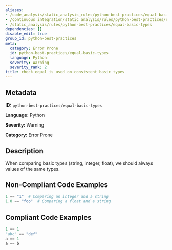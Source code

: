 ```yaml
---
aliases:
- /code_analysis/static_analysis_rules/python-best-practices/equal-basic-types
- /continuous_integration/static_analysis/rules/python-best-practices/equal-basic-types
- /static_analysis/rules/python-best-practices/equal-basic-types
dependencies: []
disable_edit: true
group_id: python-best-practices
meta:
  category: Error Prone
  id: python-best-practices/equal-basic-types
  language: Python
  severity: Warning
  severity_rank: 2
title: check equal is used on consistent basic types
---
```

<!--  SOURCED FROM https://github.com/DataDog/datadog-static-analyzer-rule-docs -->


## Metadata
**ID:** `python-best-practices/equal-basic-types`

**Language:** Python

**Severity:** Warning

**Category:** Error Prone

## Description
When comparing basic types (string, integer, float), we should always values of the same types.

## Non-Compliant Code Examples
```python
1 == "1"  # Comparing an integer and a string
1.0 == "foo"  # Comparing a float and a string
```

## Compliant Code Examples
```python
1 == 1
"abc" == "def"
a == 1
a == b
```
